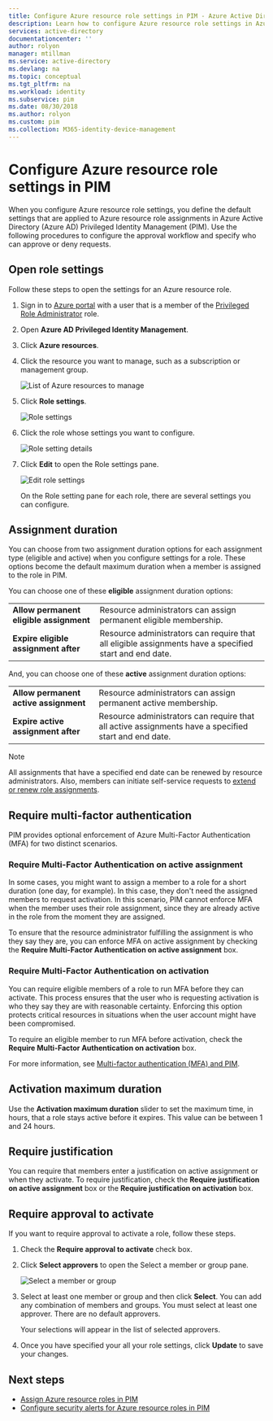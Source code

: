 ```yaml
---
title: Configure Azure resource role settings in PIM - Azure Active Directory | Microsoft Docs
description: Learn how to configure Azure resource role settings in Azure AD Privileged Identity Management (PIM).
services: active-directory
documentationcenter: ''
author: rolyon
manager: mtillman
ms.service: active-directory
ms.devlang: na
ms.topic: conceptual
ms.tgt_pltfrm: na
ms.workload: identity
ms.subservice: pim
ms.date: 08/30/2018
ms.author: rolyon
ms.custom: pim
ms.collection: M365-identity-device-management
---
```


# Configure Azure resource role settings in PIM

When you configure Azure resource role settings, you define the default settings that are applied to Azure resource role assignments in Azure Active Directory (Azure AD) Privileged Identity Management (PIM). Use the following procedures to configure the approval workflow and specify who can approve or deny requests.

## Open role settings

Follow these steps to open the settings for an Azure resource role.

1. Sign in to [Azure portal](https://portal.azure.com/) with a user that is a member of the [Privileged Role Administrator](../users-groups-roles/directory-assign-admin-roles.md#privileged-role-administrator) role.

1. Open **Azure AD Privileged Identity Management**.

1. Click **Azure resources**.

1. Click the resource you want to manage, such as a subscription or management group.

    ![List of Azure resources to manage](./media/pim-resource-roles-configure-role-settings/resources-list.png)

1. Click **Role settings**.

    ![Role settings](./media/pim-resource-roles-configure-role-settings/resources-role-settings.png)

1. Click the role whose settings you want to configure.

    ![Role setting details](./media/pim-resource-roles-configure-role-settings/resources-role-setting-details.png)

1. Click **Edit** to open the Role settings pane.

    ![Edit role settings](./media/pim-resource-roles-configure-role-settings/resources-role-settings-edit.png)

    On the Role setting pane for each role, there are several settings you can configure.

## Assignment duration

You can choose from two assignment duration options for each assignment type (eligible and active) when you configure settings for a role. These options become the default maximum duration when a member is assigned to the role in PIM.

You can choose one of these **eligible** assignment duration options:

| | |
| --- | --- |
| **Allow permanent eligible assignment** | Resource administrators can assign permanent eligible membership. |
| **Expire eligible assignment after** | Resource administrators can require that all eligible assignments have a specified start and end date. |

And, you can choose one of these **active** assignment duration options:

| | |
| --- | --- |
| **Allow permanent active assignment** | Resource administrators can assign permanent active membership. |
| **Expire active assignment after** | Resource administrators can require that all active assignments have a specified start and end date. |

> [!NOTE] 
> All assignments that have a specified end date can be renewed by resource administrators. Also, members can initiate self-service requests to [extend or renew role assignments](pim-resource-roles-renew-extend.md).

## Require multi-factor authentication

PIM provides optional enforcement of Azure Multi-Factor Authentication (MFA) for two distinct scenarios.

### Require Multi-Factor Authentication on active assignment

In some cases, you might want to assign a member to a role for a short duration (one day, for example). In this case, they don't need the assigned members to request activation. In this scenario, PIM cannot enforce MFA when the member uses their role assignment, since they are already active in the role from the moment they are assigned.

To ensure that the resource administrator fulfilling the assignment is who they say they are, you can enforce MFA on active assignment by checking the **Require Multi-Factor Authentication on active assignment** box.

### Require Multi-Factor Authentication on activation

You can require eligible members of a role to run MFA before they can activate. This process ensures that the user who is requesting activation is who they say they are with reasonable certainty. Enforcing this option protects critical resources in situations when the user account might have been compromised.

To require an eligible member to run MFA before activation, check the **Require Multi-Factor Authentication on activation** box.

For more information, see [Multi-factor authentication (MFA) and PIM](pim-how-to-require-mfa.md).

## Activation maximum duration

Use the **Activation maximum duration** slider to set the maximum time, in hours, that a role stays active before it expires. This value can be between 1 and 24 hours.

## Require justification

You can require that members enter a justification on active assignment or when they activate. To require justification, check the **Require justification on active assignment** box or the **Require justification on activation** box.

## Require approval to activate

If you want to require approval to activate a role, follow these steps.

1. Check the **Require approval to activate** check box.

1. Click **Select approvers** to open the Select a member or group pane.

    ![Select a member or group](./media/pim-resource-roles-configure-role-settings/resources-role-settings-select-approvers.png)

1. Select at least one member or group and then click **Select**. You can add any combination of members and groups. You must select at least one approver. There are no default approvers.

    Your selections will appear in the list of selected approvers.

1. Once you have specified your all your role settings, click **Update** to save your changes.

## Next steps

- [Assign Azure resource roles in PIM](pim-resource-roles-assign-roles.md)
- [Configure security alerts for Azure resource roles in PIM](pim-resource-roles-configure-alerts.md)
